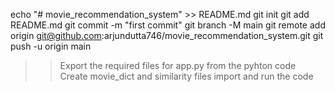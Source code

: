echo "# movie_recommendation_system" >> README.md
git init
git add README.md
git commit -m "first commit"
git branch -M main
git remote add origin git@github.com:arjundutta746/movie_recommendation_system.git
git push -u origin main

>> Export the required files for app.py from the pyhton code
>> Create movie_dict and similarity files
>> import and run the code
